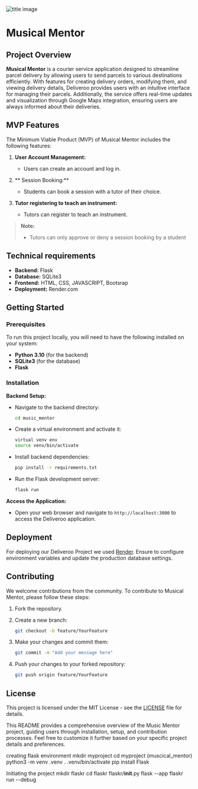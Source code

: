 

![title image](</flaskr/static/dashboard.jpg>)


# Musical Mentor

## Project Overview

**Musical Mentor** is a courier service application designed to streamline parcel delivery by allowing users to send parcels to various destinations efficiently. With features for creating delivery orders, modifying them, and viewing delivery details, Deliveroo provides users with an intuitive interface for managing their parcels. Additionally, the service offers real-time updates and visualization through Google Maps integration, ensuring users are always informed about their deliveries.

## MVP Features

The Minimum Viable Product (MVP) of Musical Mentor includes the following features:

1. **User Account Management:**
   - Users can create an account and log in.

2. ** Session Booking:**
   - Students can book a session with a tutor of their choice.

3. **Tutor registering to teach an instrument:**
    - Tutors can register to teach an instrument.


> **Note:**
>
> - Tutors can only approve or deny a session booking by a student

## Technical requirements

- **Backend:** Flask
- **Database:** SQLite3
- **Frontend:** HTML, CSS, JAVASCRIPT, Bootsrap
- **Deployment:** Render.com

## Getting Started

### Prerequisites

To run this project locally, you will need to have the following installed on your system:

- **Python 3.10** (for the backend)
- **SQLite3** (for the database)
- **Flask** 

### Installation


 **Backend Setup:**

   - Navigate to the backend directory:

     ```bash
     cd music_mentor
     ```

   - Create a virtual environment and activate it:

     ```bash  
     virtual venv env
     source venv/bin/activate  
     ```

   - Install backend dependencies:

     ```bash
     pip install -r requirements.txt
     ```

   - Run the Flask development server:

     ```bash
     flask run
     ```

 **Access the Application:**

   - Open your web browser and navigate to `http://localhost:3000` to access the Deliveroo application.
## Deployment

For deploying our Deliveroo Project we used [Render](render.com). Ensure to configure environment variables and update the production database settings.

## Contributing

We welcome contributions from the community. To contribute to Musical Mentor, please follow these steps:

1. Fork the repository.
2. Create a new branch:

   ```bash
   git checkout -b feature/YourFeature
   ```

3. Make your changes and commit them:

   ```bash
   git commit -m "Add your message here"
   ```

4. Push your changes to your forked repository:

   ```bash
   git push origin feature/YourFeature
   ```

## License

This project is licensed under the MIT License - see the [LICENSE](LICENSE) file for details.

This README provides a comprehensive overview of the Music Mentor project, guiding users through installation, setup, and contribution processes. Feel free to customize it further based on your specific project details and preferences.


creating flask environment
mkdir myproject
cd myproject (muscical_mentor)
python3 -m venv .venv
. .venv/bin/activate
pip install Flask

Initiating the project
mkdir flaskr
cd flaskr
flaskr/__init__.py
flask --app flaskr run --debug

